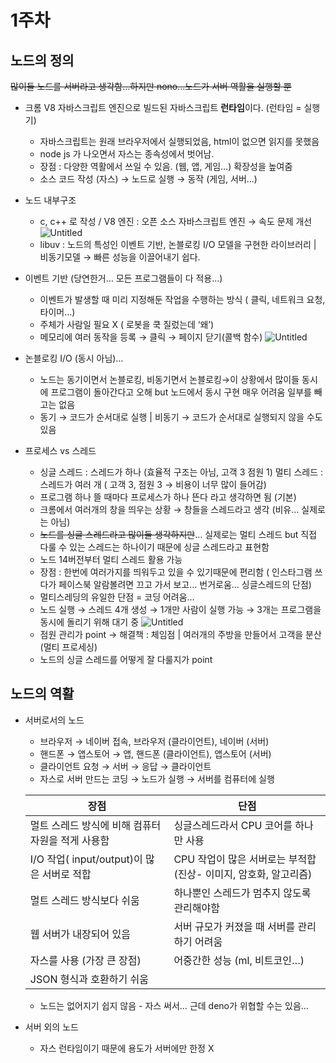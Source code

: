 # 1주차

## 노드의 정의

~~많이들 노드를 서버라고 생각함…하지만 nono…노드가 서버 역활을 실행할 뿐~~

- 크롬 V8 자바스크립트 엔진으로 빌드된 자바스크립트 **런타임**이다. (런타임 = 실행기)

  - 자바스크립트는 원래 브라우저에서 실행되었음, html이 없으면 읽지를 못했음
  - node js 가 나오면서 자스는 종속성에서 벗어남.
  - 장점 : 다양한 역활에서 쓰일 수 있음. (웹, 앱, 게임…)
    확장성을 높여줌
  - 소스 코드 작성 (자스) → 노드로 실행 → 동작
    (게임, 서버…)

- 노드 내부구조
  - c, c++ 로 작성 / V8 엔진 : 오픈 소스 자바스크립트 엔진 → 속도 문제 개선
    ![Untitled](1%E1%84%8C%E1%85%AE%E1%84%8E%E1%85%A1%20ca74d8b2a6364036bdd56cdae3f4a946/Untitled.png)
  - libuv : 노드의 특성인 이벤트 기반, 논블로킹 I/O 모델을 구현한 라이브러리 | 비동기모델 → 빠른 성능을 이끌어내기 쉽다.
- 이벤트 기반 (당연한거… 모든 프로그램들이 다 적용…)

  - 이벤트가 발생할 때 미리 지정해둔 작업을 수행하는 방식 ( 클릭, 네트워크 요청, 타이머…)
  - 주체가 사람일 필요 X ( 로봇을 쿡 질렀는데 ‘왜’)
  - 메모리에 여러 동작을 등록 → 클릭 → 페이지 닫기(콜백 함수)
    ![Untitled](1%E1%84%8C%E1%85%AE%E1%84%8E%E1%85%A1%20ca74d8b2a6364036bdd56cdae3f4a946/Untitled%201.png)

- 논블로킹 I/O (동시 아님)…
  - 노드는 동기이면서 논블로킹, 비동기면서 논블로킹→이 상황에서 많이들 동시에 프로그램이 돌아간다고 오해 but 노드에서 동시 구현 매우 어려움 일부를 빼고는 없음
  - 동기 → 코드가 순서대로 실행 | 비동기 → 코드가 순서대로 실행되지 않을 수도 있음
- 프로세스 vs 스레드
  - 싱글 스레드 : 스레드가 하나 (효율적 구조는 아님, 고객 3 점원 1)
    멀티 스레드 : 스레드가 여러 개 ( 고객 3, 점원 3 → 비용이 너무 많이 들어감)
  - 프로그램 하나 뜰 때마다 프로세스가 하나 뜬다 라고 생각하면 됨 (기본)
  - 크롬에서 여러개의 창을 띄우는 상황 → 창들을 스레드라고 생각 (비유… 실제로는 아님)
  - ~~노드를 싱글 스레드라고 많이들 생각하지만~~… 실제로는 멀티 스레드 but 직접 다룰 수 있는 스레드는 하나이기 때문에 싱글 스레드라고 표현함
  - 노드 14버전부터 멀티 스레드 활용 가능
  - 장점 : 한번에 여러가지를 띄워두고 있을 수 있기때문에 편리함 ( 인스타그램 쓰다가 페이스북 알람볼려면 끄고 가서 보고… 번거로움… 싱글스레드의 단점)
  - 멀티스레딩의 유일한 단점 = 코딩 어려움…
  - 노드 실행 → 스레드 4개 생성 → 1개만 사람이 실행 가능 → 3개는 프로그램을 동시에 돌리기 위해 대기 중
    ![Untitled](1%E1%84%8C%E1%85%AE%E1%84%8E%E1%85%A1%20ca74d8b2a6364036bdd56cdae3f4a946/Untitled%202.png)
  - 점원 관리가 point → 해결책 : 체임점 | 여러개의 주방을 만들어서 고객을 분산 (멀티 프로세싱)
  - 노드의 싱글 스레드를 어떻게 잘 다룰지가 point

## 노드의 역활

- 서버로서의 노드

  - 브라우저 → 네이버 접속, 브라우저 (클라이언트), 네이버 (서버)
  - 핸드폰 → 앱스토어 → 앱, 핸드폰 (클라이언트), 앱스토어 (서버)
  - 클라이언트 요청 → 서버 → 응답 → 클라이언트
  - 자스로 서버 만드는 코딩 → 노드가 실행 → 서버를 컴퓨터에 실행

  | 장점                                              | 단점                                                             |
  | ------------------------------------------------- | ---------------------------------------------------------------- |
  | 멀트 스레드 방식에 비해 컴퓨터 자원을 적게 사용함 | 싱글스레드라서 CPU 코어를 하나만 사용                            |
  | I/O 작업( input/output)이 많은 서버로 적합        | CPU 작업이 많은 서버로는 부적합 (진상- 이미지, 암호화, 알고리즘) |
  | 멀트 스레드 방식보다 쉬움                         | 하나뿐인 스레드가 멈추지 않도록 관리해야함                       |
  | 웹 서버가 내장되어 있음                           | 서버 규모가 커졌을 때 서버를 관리하기 어려움                     |
  | 자스를 사용 (가장 큰 장점)                        | 어중간한 성능 (ml, 비트코인…)                                    |
  | JSON 형식과 호환하기 쉬움                         |                                                                  |

  - 노드는 없어지기 쉽지 않음 - 자스 써서… 근데 deno가 위협할 수는 있음…

- 서버 외의 노드
  - 자스 런타임이기 때문에 용도가 서버에만 한정 X
